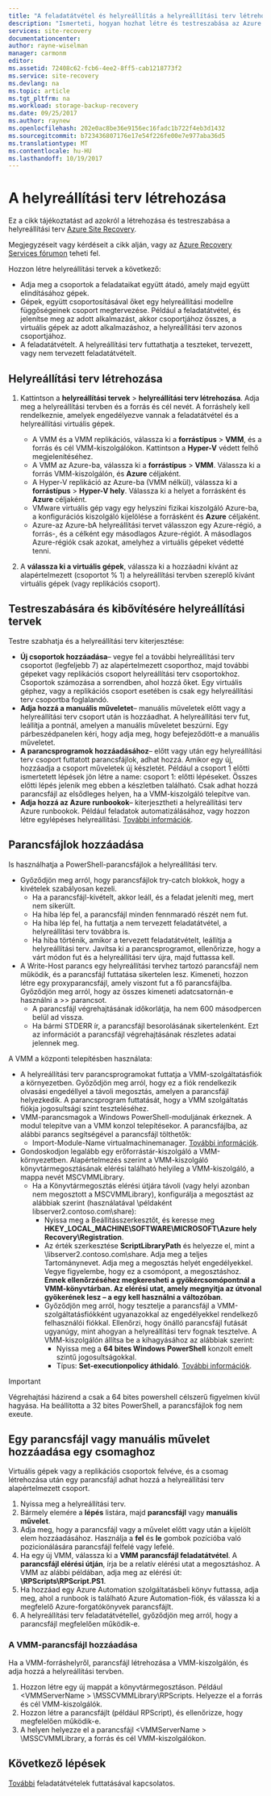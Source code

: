 ```yaml
---
title: "A feladatátvétel és helyreállítás a helyreállítási terv létrehozása az Azure Site Recovery |} Microsoft Docs"
description: "Ismerteti, hogyan hozhat létre és testreszabása az Azure Site Recovery szolgáltatásban a feladatátvétel és a virtuális gépek és fizikai kiszolgálók helyreállításához a helyreállítási terv"
services: site-recovery
documentationcenter: 
author: rayne-wiselman
manager: carmonm
editor: 
ms.assetid: 72408c62-fcb6-4ee2-8ff5-cab1218773f2
ms.service: site-recovery
ms.devlang: na
ms.topic: article
ms.tgt_pltfrm: na
ms.workload: storage-backup-recovery
ms.date: 09/25/2017
ms.author: raynew
ms.openlocfilehash: 202e0ac8be36e9156ec16fadc1b722f4eb3d1432
ms.sourcegitcommit: b723436807176e17e54f226fe00e7e977aba36d5
ms.translationtype: MT
ms.contentlocale: hu-HU
ms.lasthandoff: 10/19/2017
---
```

# <a name="create-recovery-plans"></a>A helyreállítási terv létrehozása


Ez a cikk tájékoztatást ad azokról a létrehozása és testreszabása a helyreállítási terv [Azure Site Recovery](site-recovery-overview.md).

Megjegyzéseit vagy kérdéseit a cikk alján, vagy az [Azure Recovery Services fórumon](https://social.msdn.microsoft.com/forums/azure/home?forum=hypervrecovmgr) teheti fel.

 Hozzon létre helyreállítási tervek a következő:

* Adja meg a csoportok a feladataikat együtt átadó, amely majd együtt elindításához gépek.
* Gépek, együtt csoportosításával őket egy helyreállítási modellre függőségeinek csoport megtervezése. Például a feladatátvétel, és jelenítse meg az adott alkalmazást, akkor csoportjához összes, a virtuális gépek az adott alkalmazáshoz, a helyreállítási terv azonos csoportjához.
* A feladatátvételt. A helyreállítási terv futtathatja a teszteket, tervezett, vagy nem tervezett feladatátvételt.


## <a name="create-a-recovery-plan"></a>Helyreállítási terv létrehozása

1. Kattintson a **helyreállítási tervek** > **helyreállítási terv létrehozása**.
   Adja meg a helyreállítási tervben és a forrás és cél nevét. A forráshely kell rendelkeznie, amelyek engedélyezve vannak a feladatátvétel és a helyreállítási virtuális gépek.

    - A VMM és a VMM replikációs, válassza ki a **forrástípus** > **VMM**, és a forrás és cél VMM-kiszolgálókon. Kattintson a **Hyper-V** védett felhő megjelenítéséhez.
    - A VMM az Azure-ba, válassza ki a **forrástípus** > **VMM**.  Válassza ki a forrás VMM-kiszolgálón, és **Azure** céljaként.
    - A Hyper-V replikáció az Azure-ba (VMM nélkül), válassza ki a **forrástípus** > **Hyper-V hely**. Válassza ki a helyet a forrásként és **Azure** céljaként.
    - VMware virtuális gép vagy egy helyszíni fizikai kiszolgáló Azure-ba, a konfigurációs kiszolgáló kijelölése a forrásként és **Azure** céljaként.
    - Azure-az Azure-bA helyreállítási tervet válasszon egy Azure-régió, a forrás-, és a célként egy másodlagos Azure-régiót. A másodlagos Azure-régiók csak azokat, amelyhez a virtuális gépeket védetté tenni.
2. A **válassza ki a virtuális gépek**, válassza ki a hozzáadni kívánt az alapértelmezett (csoportot % 1) a helyreállítási tervben szereplő kívánt virtuális gépek (vagy replikációs csoport).

## <a name="customize-and-extend-recovery-plans"></a>Testreszabására és kibővítésére helyreállítási tervek

Testre szabhatja és a helyreállítási terv kiterjesztése:

- **Új csoportok hozzáadása**– vegye fel a további helyreállítási terv csoportot (legfeljebb 7) az alapértelmezett csoporthoz, majd további gépeket vagy replikációs csoport helyreállítási terv csoportokhoz. Csoportok számozása a sorrendben, ahol hozzá őket. Egy virtuális géphez, vagy a replikációs csoport esetében is csak egy helyreállítási terv csoportba foglalandó.
- **Adja hozzá a manuális műveletet**– manuális műveletek előtt vagy a helyreállítási terv csoport után is hozzáadhat. A helyreállítási terv fut, leállítja a pontnál, amelyen a manuális műveletet beszúrni. Egy párbeszédpanelen kéri, hogy adja meg, hogy befejeződött-e a manuális műveletet.
- **A parancsprogramok hozzáadásához**– előtt vagy után egy helyreállítási terv csoport futtatott parancsfájlok, adhat hozzá. Amikor egy új, hozzáadja a csoport műveletek új készletét. Például a csoport 1 előtti ismertetett lépések jön létre a name: csoport 1: előtti lépéseket. Összes előtti lépés jelenik meg ebben a készletben található. Csak adhat hozzá parancsfájl az elsődleges helyen, ha a VMM-kiszolgáló telepítve van.
- **Adja hozzá az Azure runbookok**– kiterjesztheti a helyreállítási terv Azure runbookok. Például feladatok automatizálásához, vagy hozzon létre egylépéses helyreállítási. [További információk](site-recovery-runbook-automation.md).

## <a name="add-scripts"></a>Parancsfájlok hozzáadása

Is használhatja a PowerShell-parancsfájlok a helyreállítási terv.

 - Győződjön meg arról, hogy parancsfájlok try-catch blokkok, hogy a kivételek szabályosan kezeli.
    - Ha a parancsfájl-kivételt, akkor leáll, és a feladat jeleníti meg, mert nem sikerült.
    - Ha hiba lép fel, a parancsfájl minden fennmaradó részét nem fut.
    - Ha hiba lép fel, ha futtatja a nem tervezett feladatátvétel, a helyreállítási terv továbbra is.
    - Ha hiba történik, amikor a tervezett feladatátvételt, leállítja a helyreállítási terv. Javítsa ki a parancsprogramot, ellenőrizze, hogy a várt módon fut és a helyreállítási terv újra, majd futtassa kell.
- A Write-Host parancs egy helyreállítási tervhez tartozó parancsfájl nem működik, és a parancsfájl futtatása sikertelen lesz. Kimeneti, hozzon létre egy proxyparancsfájl, amely viszont fut a fő parancsfájlba. Győződjön meg arról, hogy az összes kimeneti adatcsatornán-e használni a >> parancsot.
  * A parancsfájl végrehajtásának időkorlátja, ha nem 600 másodpercen belül ad vissza.
  * Ha bármi STDERR ír, a parancsfájl besorolásának sikertelenként. Ezt az információt a parancsfájl végrehajtásának részletes adatai jelennek meg.

A VMM a központi telepítésben használata:

* A helyreállítási terv parancsprogramokat futtatja a VMM-szolgáltatásfiók a környezetben. Győződjön meg arról, hogy ez a fiók rendelkezik olvasási engedéllyel a távoli megosztás, amelyen a parancsfájl helyezkedik. A parancsprogram futtatását, hogy a VMM szolgáltatás fiókja jogosultsági szint teszteléséhez.
* VMM-parancsmagok a Windows PowerShell-moduljának érkeznek. A modul telepítve van a VMM konzol telepítésekor. A parancsfájlba, az alábbi parancs segítségével a parancsfájl tölthetők:
   - Import-Module-Name virtualmachinemanager. [További információk](https://technet.microsoft.com/library/hh875013.aspx).
* Gondoskodjon legalább egy erőforrástár-kiszolgáló a VMM-környezetben. Alapértelmezés szerint a VMM-kiszolgáló könyvtármegosztásának elérési található helyileg a VMM-kiszolgáló, a mappa nevét MSCVMMLibrary.
    * Ha a Könyvtármegosztás elérési útjára távoli (vagy helyi azonban nem megosztott a MSCVMMLibrary), konfigurálja a megosztást az alábbiak szerint (használatával \\példaként libserver2.contoso.com\share\):
      * Nyissa meg a Beállításszerkesztőt, és keresse meg **HKEY_LOCAL_MACHINE\SOFTWARE\MICROSOFT\Azure hely Recovery\Registration**.
      * Az érték szerkesztése **ScriptLibraryPath** és helyezze el, mint a \\libserver2.contoso.com\share\. Adja meg a teljes Tartománynevet. Adja meg a megosztás helyét engedélyekkel. Vegye figyelembe, hogy ez a csomópont, a megosztáshoz. **Ennek ellenőrzéséhez megkeresheti a gyökércsomópontnál a VMM-könyvtárban. Az elérési utat, amely megnyitja az útvonal gyökerének lesz – a egy kell használni a változóban**.
      * Győződjön meg arról, hogy tesztelje a parancsfájl a VMM-szolgáltatásfiókként ugyanazokkal az engedélyekkel rendelkező felhasználói fiókkal. Ellenőrzi, hogy önálló parancsfájl futását ugyanúgy, mint ahogyan a helyreállítási terv fognak tesztelve. A VMM-kiszolgálón állítsa be a kihagyásához az alábbiak szerint:
        * Nyissa meg a **64 bites Windows PowerShell** konzolt emelt szintű jogosultságokkal.
        * Típus: **Set-executionpolicy áthidaló**. [További információk](https://technet.microsoft.com/library/ee176961.aspx).

> [!IMPORTANT]
> Végrehajtási házirend a csak a 64 bites powershell célszerű figyelmen kívül hagyása. Ha beállította a 32 bites PowerShell, a parancsfájlok fog nem exeute.

## <a name="add-a-script-or-manual-action-to-a-plan"></a>Egy parancsfájl vagy manuális művelet hozzáadása egy csomaghoz

Virtuális gépek vagy a replikációs csoportok felvéve, és a csomag létrehozása után egy parancsfájl adhat hozzá a helyreállítási terv alapértelmezett csoport.

1. Nyissa meg a helyreállítási terv.
2. Bármely elemére a **lépés** listára, majd **parancsfájl** vagy **manuális művelet**.
3. Adja meg, hogy a parancsfájl vagy a művelet előtt vagy után a kijelölt elem hozzáadásához. Használja a **fel** és **le** gombok pozícióba való pozicionálására parancsfájl felfelé vagy lefelé.
4. Ha egy új VMM, válassza ki a **VMM parancsfájl feladatátvétel**. A **parancsfájl elérési útján**, írja be a relatív elérési utat a megosztáshoz. A VMM az alábbi példában, adja meg az elérési út: **\RPScripts\RPScript.PS1**.
5. Ha hozzáad egy Azure Automation szolgáltatásbeli könyv futtassa, adja meg, ahol a runbook is található Azure Automation-fiók, és válassza ki a megfelelő Azure-forgatókönyvek parancsfájlt.
6. A helyreállítási terv feladatátvétellel, győződjön meg arról, hogy a parancsfájl megfelelően működik-e.


### <a name="add-a-vmm-script"></a>A VMM-parancsfájl hozzáadása

Ha a VMM-forráshelyről, parancsfájl létrehozása a VMM-kiszolgálón, és adja hozzá a helyreállítási tervben.

1. Hozzon létre egy új mappát a könyvtármegosztáson. Például \<VMMServerName > \MSSCVMMLibrary\RPScripts. Helyezze el a forrás és cél VMM-kiszolgálók.
2. Hozzon létre a parancsfájlt (például RPScript), és ellenőrizze, hogy megfelelően működik-e.
3. A helyen helyezze el a parancsfájl \<VMMServerName > \MSSCVMMLibrary, a forrás és cél VMM-kiszolgálókon.


## <a name="next-steps"></a>Következő lépések

[További](site-recovery-failover.md) feladatátvételek futtatásával kapcsolatos.
